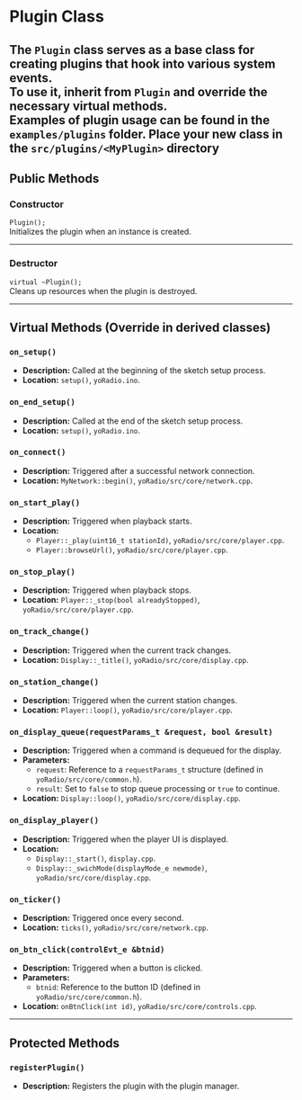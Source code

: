 # Plugin Class

The `Plugin` class serves as a base class for creating plugins that hook into various system events.  
To use it, inherit from `Plugin` and override the necessary virtual methods.  
Examples of plugin usage can be found in the `examples/plugins` folder.
Place your new class in the `src/plugins/<MyPlugin>` directory
---

## Public Methods

### Constructor
`Plugin();`  
Initializes the plugin when an instance is created.

---

### Destructor
`virtual ~Plugin();`  
Cleans up resources when the plugin is destroyed.

---

## Virtual Methods (Override in derived classes)

### `on_setup()`
- **Description:** Called at the beginning of the sketch setup process.  
- **Location:** `setup()`, `yoRadio.ino`.

### `on_end_setup()`
- **Description:** Called at the end of the sketch setup process.  
- **Location:** `setup()`, `yoRadio.ino`.

### `on_connect()`
- **Description:** Triggered after a successful network connection.  
- **Location:** `MyNetwork::begin()`, `yoRadio/src/core/network.cpp`.

### `on_start_play()`
- **Description:** Triggered when playback starts.  
- **Location:**  
  - `Player::_play(uint16_t stationId)`, `yoRadio/src/core/player.cpp`.  
  - `Player::browseUrl()`, `yoRadio/src/core/player.cpp`.

### `on_stop_play()`
- **Description:** Triggered when playback stops.  
- **Location:** `Player::_stop(bool alreadyStopped)`, `yoRadio/src/core/player.cpp`.

### `on_track_change()`
- **Description:** Triggered when the current track changes.  
- **Location:** `Display::_title()`, `yoRadio/src/core/display.cpp`.

### `on_station_change()`
- **Description:** Triggered when the current station changes.  
- **Location:** `Player::loop()`, `yoRadio/src/core/player.cpp`.

### `on_display_queue(requestParams_t &request, bool &result)`
- **Description:** Triggered when a command is dequeued for the display.  
- **Parameters:**  
  - `request`: Reference to a `requestParams_t` structure (defined in `yoRadio/src/core/common.h`).  
  - `result`: Set to `false` to stop queue processing or `true` to continue.  
- **Location:** `Display::loop()`, `yoRadio/src/core/display.cpp`.

### `on_display_player()`
- **Description:** Triggered when the player UI is displayed.  
- **Location:**  
  - `Display::_start()`, `display.cpp`.  
  - `Display::_swichMode(displayMode_e newmode)`, `yoRadio/src/core/display.cpp`.

### `on_ticker()`
- **Description:** Triggered once every second.  
- **Location:** `ticks()`, `yoRadio/src/core/network.cpp`.

### `on_btn_click(controlEvt_e &btnid)`
- **Description:** Triggered when a button is clicked.  
- **Parameters:**  
  - `btnid`: Reference to the button ID (defined in `yoRadio/src/core/common.h`).  
- **Location:** `onBtnClick(int id)`, `yoRadio/src/core/controls.cpp`.

---

## Protected Methods

### `registerPlugin()`
- **Description:** Registers the plugin with the plugin manager.


